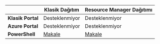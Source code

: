 |  | **Klasik Dağıtım** | **Resource Manager Dağıtımı** |
| --- | --- | --- |
| **Klasik Portal** |Desteklenmiyor |Desteklenmiyor |
| **Azure Portal** |Desteklenmiyor |Desteklenmiyor |
| **PowerShell** |[Makale](../articles/expressroute/expressroute-howto-coexist-classic.md) |[Makale](../articles/expressroute/expressroute-howto-coexist-resource-manager.md) |



<!--HONumber=Nov16_HO2-->


